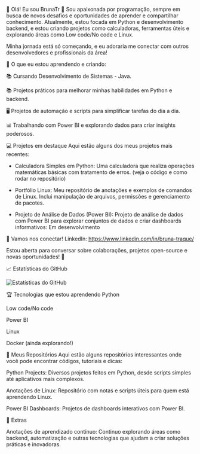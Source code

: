 👋 Olá! Eu sou BrunaTr 🚀
Sou apaixonada por programação, sempre em busca de novos desafios e oportunidades de aprender e compartilhar conhecimento. Atualmente, estou focada em Python e desenvolvimento backend, e estou criando projetos como calculadoras, ferramentas úteis e explorando áreas como Low code/No code e Linux.

Minha jornada está só começando, e eu adoraria me conectar com outros desenvolvedores e profissionais da área!

🔧 O que eu estou aprendendo e criando:

📚 Cursando Desenvolvimento de Sistemas - Java.

📚 Projetos práticos para melhorar minhas habilidades em Python e backend.

🖥️ Projetos de automação e scripts para simplificar tarefas do dia a dia.

📊 Trabalhando com Power BI e explorando dados para criar insights poderosos.

💻 Projetos em destaque
Aqui estão alguns dos meus projetos mais recentes:

- Calculadora Simples em Python: Uma calculadora que realiza operações matemáticas básicas com tratamento de erros. (veja o código e como rodar no repositório)

- Portfólio Linux: Meu repositório de anotações e exemplos de comandos de Linux. Inclui manipulação de arquivos, permissões e gerenciamento de pacotes.

- Projeto de Análise de Dados (Power BI): Projeto de análise de dados com Power BI para explorar conjuntos de dados e criar dashboards informativos: Em desenvolvimento

💬 Vamos nos conectar!
LinkedIn: https://www.linkedin.com/in/bruna-traque/

Estou aberta para conversar sobre colaborações, projetos open-source e novas oportunidades! 🤝

📈 Estatísticas do GitHub

![Estatísticas do GitHub](https://github-readme-stats.vercel.app/api?username=brunatr&show_icons=true&hide_title=true&count_private=true&theme=radical)

🏆 Tecnologias que estou aprendendo
Python

Low code/No code

Power BI

Linux

Docker (ainda explorando!)

📂 Meus Repositórios
Aqui estão alguns repositórios interessantes onde você pode encontrar códigos, tutoriais e dicas:

Python Projects: Diversos projetos feitos em Python, desde scripts simples até aplicativos mais complexos.

Anotações de Linux: Repositório com notas e scripts úteis para quem está aprendendo Linux.

Power BI Dashboards: Projetos de dashboards interativos com Power BI.

📑 Extras

Anotações de aprendizado contínuo: Continuo explorando áreas como backend, automatização e outras tecnologias que ajudam a criar soluções práticas e inovadoras.
